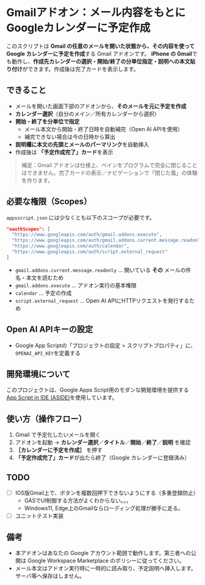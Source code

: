 # Gmailアドオン：メール内容をもとにGoogleカレンダーに予定作成

このスクリプトは **Gmail の任意のメールを開いた状態から、その内容を使って Google カレンダーに予定を作成**する Gmail アドオンです。
**iPhone の Gmail**でも動作し、**作成先カレンダーの選択・開始/終了の分単位指定・説明への本文貼り付け**ができます。作成後は完了カードを表示します。

## できること

* メールを開いた画面下部のアドオンから、**そのメールを元に予定を作成**
* **カレンダー選択**（自分のメイン／所有カレンダーから選択）
* **開始・終了を分単位で指定**
  * メール本文から開始・終了日時を自動補完（Open AI APIを使用）
  * 補完できない場合は今の日時から算出
* **説明欄に本文の先頭とメールのパーマリンク**を自動挿入
* 作成後は **「予定作成完了」カード**を表示

> 補足：Gmail アドオンは仕様上、ペインをプログラムで完全に閉じることはできません。完了カードの表示／ナビゲーションで「閉じた風」の体験を作ります。

## 必要な権限（Scopes）

`appsscript.json` には少なくとも以下のスコープが必要です。

```json
"oauthScopes": [
  "https://www.googleapis.com/auth/gmail.addons.execute",
  "https://www.googleapis.com/auth/gmail.addons.current.message.readonly",
  "https://www.googleapis.com/auth/calendar",
  "https://www.googleapis.com/auth/script.external_request"
]
```

* `gmail.addons.current.message.readonly` … 開いている **その** メールの件名・本文を読むため
* `gmail.addons.execute` … アドオン実行の基本権限
* `calendar` … 予定の作成
* `script.external_request` … Open AI APIにHTTPリクエストを発行するため

## Open AI APIキーの設定

* Google App Scriptの「プロジェクトの設定 > スクリプトプロパティ」に、`OPENAI_API_KEY`を定義する

## 開発環境について

このプロジェクトは、Google Apps Script用のモダンな開発環境を提供する[App Script in IDE (ASIDE)](https://github.com/google/aside/tree/main)を使用しています。

## 使い方（操作フロー）

1. Gmail で予定化したいメールを開く
2. アドオンを起動 → **カレンダー選択**／**タイトル**／**開始**／**終了**／**説明** を確認
3. **［カレンダーに予定を作成］** を押す
4. **「予定作成完了」カード**が出たら終了（Google カレンダーに登録済み）

## TODO

* [ ] IOS版Gmail上で、ボタンを複数回押下できないようにする（多重登録防止）
  * GASでUI制御する方法がよくわからない。。。
  * Windows11, Edge上のGmailならローディング処理が勝手に走る。
* [ ] ユニットテスト実装

## 備考

* 本アドオンはあなたの Google アカウント範囲で動作します。第三者への公開は Google Workspace Marketplace のポリシーに従ってください。
* メール本文はアドオン実行時に一時的に読み取り、予定説明へ挿入します。サーバ等へ保存はしません。
